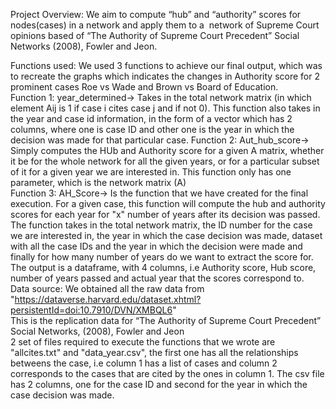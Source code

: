 Project Overview:
We aim to compute “hub” and “authority” scores for nodes(cases) in a network and apply them to a  network of Supreme Court opinions based of “The Authority of Supreme Court Precedent” Social Networks (2008), Fowler and Jeon.


Functions used:
We used 3 functions to achieve our final output, which was to recreate the graphs which indicates the changes in Authority score for 2 prominent cases Roe vs Wade and 
Brown vs Board of Education.                                                                                                                                                                                                                                                                                                                                    
Function 1: year_determined-> Takes in the total network matrix (in which element  Aij is 1 if case i cites case j and if not 0). This function also takes in the year and case id information, in the form of a vector which has 2 columns, where one is case ID and other one is the year in which the decision was made for that particular case.
Function 2: Aut_hub_score-> Simply computes the HUb and Authority score for a given A matrix, whether it be for the whole network for all the given years, or for a particular subset of it for a given year we are interested in. This function only has one parameter, which is the network matrix (A)                                    
Function 3: AH_Score-> Is the function that we have created for the final execution. For a given case, this function will compute the hub and authority scores for each year for "x" number of years after its decision was passed. The function takes in the total network matrix, the ID number for the case we are interested in, the year in which the case decision was made, dataset  with all the case IDs and the year in which the decision were made and finally for how many number of years do we want to extract the score for. The output is a dataframe, with 4 columns, i.e Authority score, Hub score, number of years passed and actual year that the scores correspond to.
Data source: We obtained all the raw data from "https://dataverse.harvard.edu/dataset.xhtml?persistentId=doi:10.7910/DVN/XMBQL6"                                          
This is the replication data for  “The Authority of Supreme Court Precedent” Social Networks, (2008), Fowler and Jeon                                                      
2 set of files required to execute the functions that we wrote are "allcites.txt" and "data_year.csv", the first one has all the relationships betweens the case, i.e column 1 has a list of cases and column 2 corresponds to the cases that are cited by the ones in column 1. The csv file has 2 columns, one for the case ID and second for the year in which the case decision was made.


